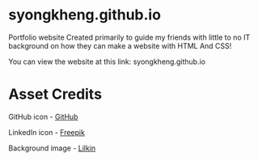 # syongkheng.github.io
Portfolio website
Created primarily to guide my friends with little to no IT background on how they can make a website with HTML And CSS!

You can view the website at this link: syongkheng.github.io

# Asset Credits
GitHub icon - <a href="https://github.com/logos">GitHub</a>

LinkedIn icon  - <a href="https://www.freepik.com/free-icon/linkedin_14070215.htm#page=2&query=LinkedIn&position=4&from_view=author">Freepik</a>

Background image - <a href="https://www.123rf.com/photo_132265624_set-of-hand-drawn-climbing-icons-isolated-on-white-background-doodle-black-and-white-vector-illustra.html?vti=lour0qkqzqooyrd0id-1-181">Lilkin</a>

